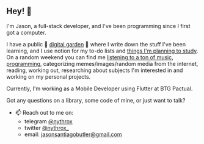 ## Hey! 👋
I'm Jason, a full-stack developer, and I've been programming since I first got a computer. 

I have a public 🌲 <a href="my.pumpkin.garden">digital garden</a> 🌸 where I write down the stuff I've been learning, and I use notion for my to-do lists and <a href="https://www.notion.so/7aed0dcf35334b1cb3c2e0967639b680?v=a9b7d9ae37774d8db6bdc0e9ec81ab7b">things I'm planning to study</a>. 
On a random weekend you can find me <a href="https://open.spotify.com/user/2d031aiwe8e8x2ssbmgdycd2u">listening to a ton of music</a>, <a href="github.com/nythrox">programming</a>, categorizing memes/images/random media from the internet, reading, working out, researching about subjects I'm interested in and working on my personal projects.

Currently, I'm working as a Mobile Developer using Flutter at BTG Pactual.

Got any questions on a library, some code of mine, or just want to talk?
- 📫 Reach out to me on:
   - telegram <a href="https://t.me/nythrox">@nythrox</a>
   - twitter <a href="https://twitter.com/nythrox_">@nythrox_</a>
   - email: <a href="mailto:jasonsantiagobutler@gmail.com">jasonsantiagobutler@gmail.com</a>
   
<!-- I'm open for work, you can find my resume <a href="https://docs.google.com/document/d/1NTGi1UjUfwKXm1RPSyAumDo1zKpkiHYCeuY7fyHUOSQ/edit?usp=sharing">here</a>. -->

<!--
## How about you?
- 🤔 I’m looking for help on Functional Programming! I'd love to understand how you architect your systems using FP, and what tradeoffs you choose to go with.
- 👯 I’m interested in collaborating on projects that help bring decentralization to the internet!
- 💬 Talk to me about Typescript! I like thinking about the future of typescript: custom transformers, static analysers, powerful type libraries!
-->
<!--
## Values
- 🌊 Clean code is the way to go! Creating maintainable software is just as important as (and essencial for) quickly launching new features 🚢
- ️‍🔥 My most important objective is building things that can change the world! ⚙️️‍
- 🏴 I believe in a future that is Open Source, decentralized, that values freedom of information, self-empowerment (though learning) and that is sustainable! 🏳️‍🌈
-->

<br>

<!--
## Badges
![forthebadge](https://forthebadge.com/images/badges/makes-people-smile.svg)
![forthebadge](https://forthebadge.com/images/badges/built-with-resentment.svg)
![forthebadge](https://forthebadge.com/images/badges/you-didnt-ask-for-this.svg)
-->
